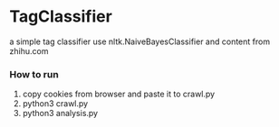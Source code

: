 # TagClassifier
a simple tag classifier use nltk.NaiveBayesClassifier and content from zhihu.com

### How to run
1. copy cookies from browser and paste it to crawl.py
2. python3 crawl.py
3. python3 analysis.py
